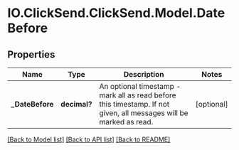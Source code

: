 # IO.ClickSend.ClickSend.Model.DateBefore
## Properties

Name | Type | Description | Notes
------------ | ------------- | ------------- | -------------
**_DateBefore** | **decimal?** | An optional timestamp - mark all as read before this timestamp. If not given, all messages will be marked as read. | [optional] 

[[Back to Model list]](../README.md#documentation-for-models) [[Back to API list]](../README.md#documentation-for-api-endpoints) [[Back to README]](../README.md)

